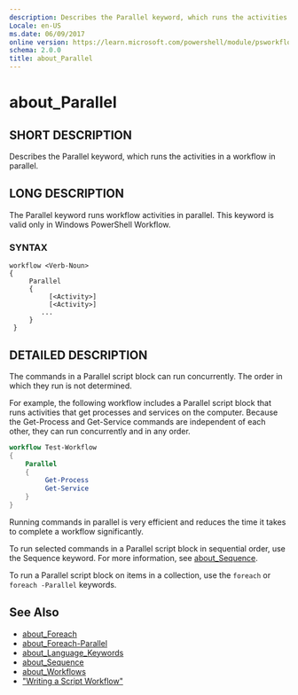 ```yaml
---
description: Describes the Parallel keyword, which runs the activities in a workflow in parallel.
Locale: en-US
ms.date: 06/09/2017
online version: https://learn.microsoft.com/powershell/module/psworkflow/about/about_parallel?view=powershell-5.1&WT.mc_id=ps-gethelp
schema: 2.0.0
title: about_Parallel
---
```

# about_Parallel

## SHORT DESCRIPTION
Describes the Parallel keyword, which runs the activities in a workflow in parallel.

## LONG DESCRIPTION

The Parallel keyword runs workflow activities in parallel. This keyword is valid only in  Windows PowerShell  Workflow.

### SYNTAX

```
workflow <Verb-Noun>
{
     Parallel
     {
          [<Activity>]
          [<Activity>]
        ...
     }
 }
```

## DETAILED DESCRIPTION

The commands in a Parallel script block can run concurrently. The order in which they run is not determined.

For example, the following workflow includes a Parallel script block that runs activities that get processes and services on the computer. Because the Get-Process and Get-Service commands are independent of each other, they can run concurrently and in any order.

```powershell
workflow Test-Workflow
{
    Parallel
    {
         Get-Process
         Get-Service
    }
}
```

Running commands in parallel is very efficient and reduces the time it takes to complete a workflow significantly.

To run selected commands in a Parallel script block in sequential order, use the Sequence keyword. For more information, see [about_Sequence](about_Sequence.md).

To run a Parallel script block on items in a collection, use the `foreach` or
`foreach -Parallel` keywords.

## See Also

- [about_Foreach](../../Microsoft.PowerShell.Core/About/about_Foreach.md)
- [about_Foreach-Parallel](about_Foreach-Parallel.md)
- [about_Language_Keywords](../../Microsoft.PowerShell.Core/About/about_Language_Keywords.md)
- [about_Sequence](about_Sequence.md)
- [about_Workflows](about_workflows.md)
- ["Writing a Script Workflow"](/previous-versions/windows/it-pro/windows-server-2012-R2-and-2012/jj574157(v=ws.11))
